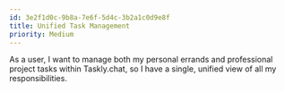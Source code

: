 ```yaml
---
id: 3e2f1d0c-9b8a-7e6f-5d4c-3b2a1c0d9e8f
title: Unified Task Management
priority: Medium
---
```

As a user, I want to manage both my personal errands and professional project tasks within Taskly.chat, so I have a single, unified view of all my responsibilities.